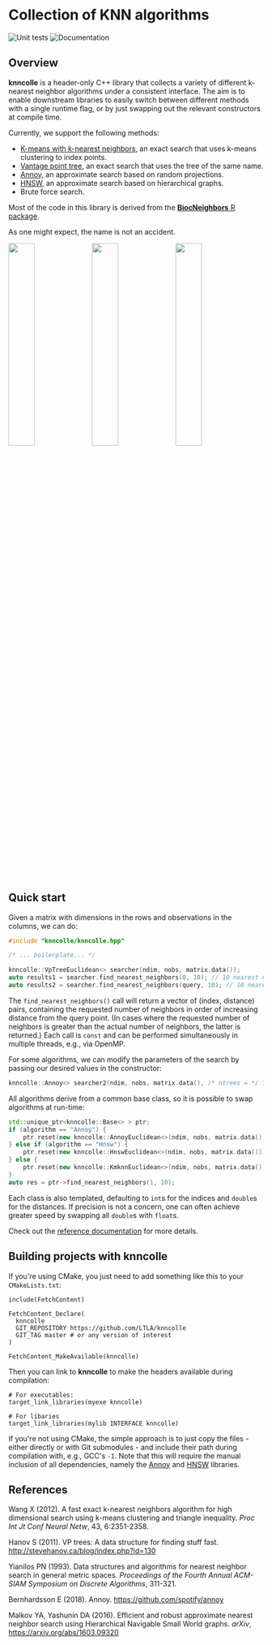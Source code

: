 # Collection of KNN algorithms

![Unit tests](https://github.com/LTLA/knncolle/actions/workflows/run-tests.yaml/badge.svg)
![Documentation](https://github.com/LTLA/knncolle/actions/workflows/doxygenate.yaml/badge.svg)

## Overview

**knncolle** is a header-only C++ library that collects a variety of different k-nearest neighbor algorithms under a consistent interface.
The aim is to enable downstream libraries to easily switch between different methods with a single runtime flag,
or by just swapping out the relevant constructors at compile time.

Currently, we support the following methods:

- [K-means with k-nearest neighbors](https://pubmed.ncbi.nlm.nih.gov/22247818/), an exact search that uses k-means clustering to index points.
- [Vantage point tree](http://stevehanov.ca/blog/?id=130), an exact search that uses the tree of the same name.
- [Annoy](https://github.com/spotify/annoy/), an approximate search based on random projections.
- [HNSW](https://github.com/nmslib/hnswlib/), an approximate search based on hierarchical graphs.
- Brute force search.

Most of the code in this library is derived from the [**BiocNeighbors** R package](https://bioconductor.org/packages/release/bioc/html/BiocNeighbors.html).

As one might expect, the name is not an accident.

<p float="left">
  <img src="https://i.makeagif.com/media/2-26-2015/JDQzgr.gif" width="32%" />
  <img src="https://thumbs.gfycat.com/SneakyPracticalIndianringneckparakeet-max-1mb.gif" width="32%" />
  <img src="https://media.tenor.com/images/2b3d5c70f6f4919320480f13427d881c/tenor.gif" width="32%" />
</p>

## Quick start

Given a matrix with dimensions in the rows and observations in the columns, we can do:

```cpp
#include "knncolle/knncolle.hpp"

/* ... boilerplate... */

knncolle::VpTreeEuclidean<> searcher(ndim, nobs, matrix.data()); 
auto results1 = searcher.find_nearest_neighbors(0, 10); // 10 nearest neighbors of the first element.
auto results2 = searcher.find_nearest_neighbors(query, 10); // 10 nearest neighbors of a query vector.
```

The `find_nearest_neighbors()` call will return a vector of (index, distance) pairs,
containing the requested number of neighbors in order of increasing distance from the query point.
(In cases where the requested number of neighbors is greater than the actual number of neighbors, the latter is returned.)
Each call is `const` and can be performed simultaneously in multiple threads, e.g., via OpenMP.

For some algorithms, we can modify the parameters of the search by passing our desired values in the constructor:

```cpp
knncolle::Annoy<> searcher2(ndim, nobs, matrix.data(), /* ntrees = */ 100); 
```

All algorithms derive from a common base class, so it is possible to swap algorithms at run-time:

```cpp
std::unique_ptr<knncolle::Base<> > ptr;
if (algorithm == "Annoy") {
    ptr.reset(new knncolle::AnnoyEuclidean<>(ndim, nobs, matrix.data()));
} else if (algorithm == "Hnsw") {
    ptr.reset(new knncolle::HnswEuclidean<>(ndim, nobs, matrix.data()));
} else {
    ptr.reset(new knncolle::KmknnEuclidean<>(ndim, nobs, matrix.data()));
}
auto res = ptr->find_nearest_neighbors(1, 10);
```

Each class is also templated, defaulting to `int`s for the indices and `double`s for the distances.
If precision is not a concern, one can often achieve greater speed by swapping all `double`s with `float`s.

Check out the [reference documentation](https://ltla.github.io/knncolle/) for more details.

## Building projects with **knncolle**

If you're using CMake, you just need to add something like this to your `CMakeLists.txt`:

```
include(FetchContent)

FetchContent_Declare(
  knncolle
  GIT_REPOSITORY https://github.com/LTLA/knncolle
  GIT_TAG master # or any version of interest
)

FetchContent_MakeAvailable(knncolle)
```

Then you can link to **knncolle** to make the headers available during compilation:

```
# For executables:
target_link_libraries(myexe knncolle)

# For libaries
target_link_libraries(mylib INTERFACE knncolle)
```

If you're not using CMake, the simple approach is to just copy the files - either directly or with Git submodules - and include their path during compilation with, e.g., GCC's `-I`.
Note that this will require the manual inclusion of all dependencies, namely the [Annoy](https://github.com/spotify/annoy) and [HNSW](https://github.com/nmslib/hsnwlib) libraries.

## References

Wang X (2012). 
A fast exact k-nearest neighbors algorithm for high dimensional search using k-means clustering and triangle inequality. 
_Proc Int Jt Conf Neural Netw_, 43, 6:2351-2358.

Hanov S (2011).
VP trees: A data structure for finding stuff fast.
http://stevehanov.ca/blog/index.php?id=130

Yianilos PN (1993).
Data structures and algorithms for nearest neighbor search in general metric spaces.
_Proceedings of the Fourth Annual ACM-SIAM Symposium on Discrete Algorithms_, 311-321.

Bernhardsson E (2018).
Annoy.
https://github.com/spotify/annoy

Malkov YA, Yashunin DA (2016).
Efficient and robust approximate nearest neighbor search using Hierarchical Navigable Small World graphs.
_arXiv_,
https://arxiv.org/abs/1603.09320

